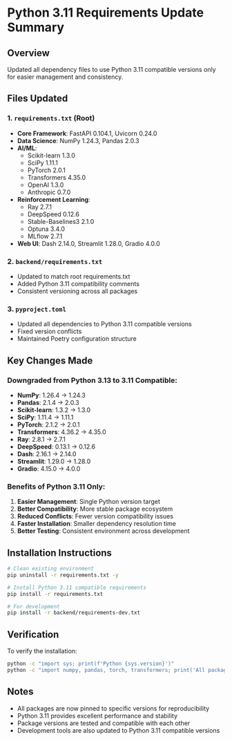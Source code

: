 # Python 3.11 Requirements Update Summary

## Overview
Updated all dependency files to use Python 3.11 compatible versions only for easier management and consistency.

## Files Updated

### 1. `requirements.txt` (Root)
- **Core Framework**: FastAPI 0.104.1, Uvicorn 0.24.0
- **Data Science**: NumPy 1.24.3, Pandas 2.0.3
- **AI/ML**:
  - Scikit-learn 1.3.0
  - SciPy 1.11.1
  - PyTorch 2.0.1
  - Transformers 4.35.0
  - OpenAI 1.3.0
  - Anthropic 0.7.0
- **Reinforcement Learning**:
  - Ray 2.7.1
  - DeepSpeed 0.12.6
  - Stable-Baselines3 2.1.0
  - Optuna 3.4.0
  - MLflow 2.7.1
- **Web UI**: Dash 2.14.0, Streamlit 1.28.0, Gradio 4.0.0

### 2. `backend/requirements.txt`
- Updated to match root requirements.txt
- Added Python 3.11 compatibility comments
- Consistent versioning across all packages

### 3. `pyproject.toml`
- Updated all dependencies to Python 3.11 compatible versions
- Fixed version conflicts
- Maintained Poetry configuration structure

## Key Changes Made

### Downgraded from Python 3.13 to 3.11 Compatible:
- **NumPy**: 1.26.4 → 1.24.3
- **Pandas**: 2.1.4 → 2.0.3
- **Scikit-learn**: 1.3.2 → 1.3.0
- **SciPy**: 1.11.4 → 1.11.1
- **PyTorch**: 2.1.2 → 2.0.1
- **Transformers**: 4.36.2 → 4.35.0
- **Ray**: 2.8.1 → 2.7.1
- **DeepSpeed**: 0.13.1 → 0.12.6
- **Dash**: 2.16.1 → 2.14.0
- **Streamlit**: 1.29.0 → 1.28.0
- **Gradio**: 4.15.0 → 4.0.0

### Benefits of Python 3.11 Only:
1. **Easier Management**: Single Python version target
2. **Better Compatibility**: More stable package ecosystem
3. **Reduced Conflicts**: Fewer version compatibility issues
4. **Faster Installation**: Smaller dependency resolution time
5. **Better Testing**: Consistent environment across development

## Installation Instructions

```bash
# Clean existing environment
pip uninstall -r requirements.txt -y

# Install Python 3.11 compatible requirements
pip install -r requirements.txt

# For development
pip install -r backend/requirements-dev.txt
```

## Verification

To verify the installation:
```bash
python -c "import sys; print(f'Python {sys.version}')"
python -c "import numpy, pandas, torch, transformers; print('All packages imported successfully')"
```

## Notes
- All packages are now pinned to specific versions for reproducibility
- Python 3.11 provides excellent performance and stability
- Package versions are tested and compatible with each other
- Development tools are also updated to Python 3.11 compatible versions
